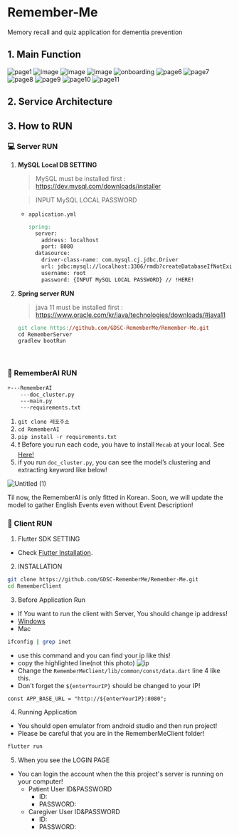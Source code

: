 # Remember-Me
Memory recall and quiz application for dementia prevention
  
## 1. Main Function
![page1](https://user-images.githubusercontent.com/83996346/229087035-143739c2-9c65-4aa0-a764-8865e1da0c8a.gif)
![image](https://user-images.githubusercontent.com/83996346/228998788-a7300c69-3ea7-4195-9718-477fd4fedfc1.png)
![image](https://user-images.githubusercontent.com/83996346/228998871-3d4a9420-93fd-4a30-a992-086c2ab22221.png)
![image](https://user-images.githubusercontent.com/83996346/228998950-edcee11a-45cd-46b1-9204-0f316a15927f.png)
![onboarding](https://user-images.githubusercontent.com/83996346/229087189-aa883f1f-1692-4b64-a231-91f7a9c05d7b.gif)
![page6](https://user-images.githubusercontent.com/83996346/229088611-1ea7c7dd-daac-409b-8c3b-c1b77a0c47c3.gif)
![page7](https://user-images.githubusercontent.com/83996346/229089533-384044bc-8c4c-4a45-8438-960964aab5de.gif)
![page8](https://user-images.githubusercontent.com/83996346/229088651-bb1cda05-c305-44dd-9c4f-49b30e13d9c6.gif)
![page9](https://user-images.githubusercontent.com/83996346/229088655-3adbc6d8-26e9-468f-b12e-1927fe56590a.gif)
![page10](https://user-images.githubusercontent.com/83996346/229088751-efdb64b2-999b-425f-a532-a14b7473c3f2.png)
![page11](https://user-images.githubusercontent.com/83996346/229088867-ba309993-98fe-4978-adc9-d7012b97e354.png)


## 2. Service Architecture

## 3. How to RUN
### 💻 Server RUN

1. **MySQL Local DB SETTING**

    > MySQL must be installed first : https://dev.mysql.com/downloads/installer

    > INPUT MySQL LOCAL PASSWORD 
    
    - `application.yml`
        ```makefile
        spring:
          server:
            address: localhost
            port: 8080
          datasource:
            driver-class-name: com.mysql.cj.jdbc.Driver
            url: jdbc:mysql://localhost:3306/rmdb?createDatabaseIfNotExist=true&serverTimezone=Asia/Seoul
            username: root
            password: {INPUT MySQL LOCAL PASSWORD} // !HERE!
        ```
        
2. **Spring server RUN**
    > java 11 must be installed first : https://www.oracle.com/kr/java/technologies/downloads/#java11
    ```makefile
    git clone https://github.com/GDSC-RememberMe/Remember-Me.git
    cd RememberServer
    gradlew bootRun
    ```

<br>

### 🤖 RememberAI RUN

```markdown
+---RememberAI
    ---doc_cluster.py
    ---main.py
    ---requirements.txt
```

1. `git clone 레포주소`
2. `cd RememberAI`
3. `pip install -r requirements.txt`
4. ❗ Before you run each code, you have to install `Mecab` at your local. See [Here!](https://konlpy.org/ko/v0.4.0/install/)
5. if you run `doc_cluster.py`, you can see the model’s clustering and extracting keyword like below!

![Untitled (1)](https://user-images.githubusercontent.com/83996346/229000387-d5ca2150-2451-4d6a-9e15-3c3a662603e6.png)

Til now, the RememberAI is only fitted in Korean. Soon, we will update the model to gather English Events even without Event Description!

### 📱 Client RUN
1. Flutter SDK SETTING
  - Check [Flutter Installation](https://docs.flutter.dev/get-started/install).
2. INSTALLATION
```bash
git clone https://github.com/GDSC-RememberMe/Remember-Me.git
cd RememberClient
```
3. Before Application Run
- If You want to run the client with Server, You should change ip address!
- [Windows](https://support.microsoft.com/en-us/windows/find-your-ip-address-in-windows-f21a9bbc-c582-55cd-35e0-73431160a1b9#Category=Windows_10)
- Mac
```bash 
ifconfig | grep inet
```
  - use this command and you can find your ip like this!
  - copy the highlighted line(not this photo)
  ![ip](https://user-images.githubusercontent.com/63589031/229101145-e283cfde-4163-46ba-8d12-969aa0bae3e0.png)
- Change the `RememberMeClient/lib/common/const/data.dart` line 4 like this.
- Don't forget the `${enterYourIP}` should be changed to your IP!
```
const APP_BASE_URL = "http://${enterYourIP}:8080";
```

4. Running Application
- You should open emulator from android studio and then run project!
- Please be careful that you are in the RememberMeClient folder!
```bash
flutter run
```
5. When you see the LOGIN PAGE
- You can login the account when the this project's server is running on your computer!
  - Patient User ID&PASSWORD
    - ID:
    - PASSWORD:
  - Caregiver User ID&PASSWORD
    - ID:
    - PASSWORD:
<br>

